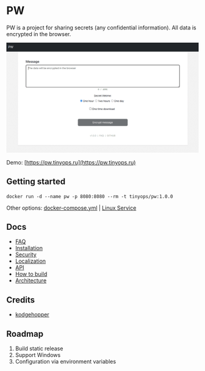 # PW

PW is a project for sharing secrets (any confidential information). All data is encrypted in the browser.

![Screenshot of PW application for sharing secrets](pw-screenshot.png)


Demo: [https://pw.tinyops.ru](https://pw.tinyops.ru)

## Getting started

```shell
docker run -d --name pw -p 8080:8080 --rm -t tinyops/pw:1.0.0
```

Other options: [docker-compose.yml](docs/install/DOCKER.md) | [Linux Service](docs/install/BINARY-LINUX.md)

## Docs

- [FAQ](docs/FAQ.md)
- [Installation](docs/install/INSTALL.md)
- [Security](docs/SECURITY.md)
- [Localization](docs/LOCALE.md)
- [API](docs/API.md)
- [How to build](docs/BUILD.md)
- [Architecture](docs/ARCHITECTURE.md)

## Credits

- [kodgehopper](https://www.boringadv.com/2022/12/05/simple-encryption-in-rust/)

## Roadmap

1. Build static release
2. Support Windows
3. Configuration via environment variables
